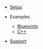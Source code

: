 - [Setup](setup.md)

- Examples
  - [Blueprints](examples.md)
  - [C++](cppexamples.md)

- [Support](support.md)
